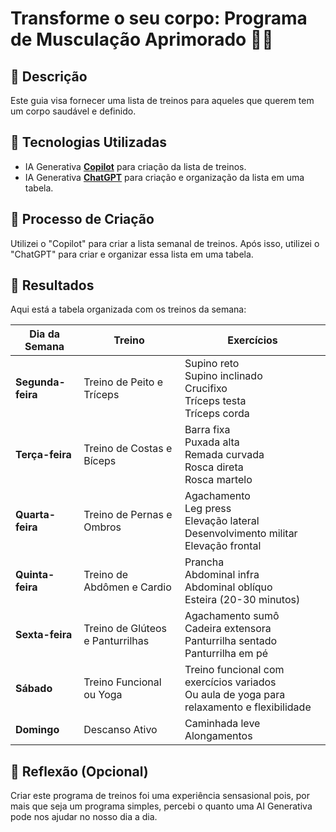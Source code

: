 # Transforme o seu corpo: Programa de Musculação Aprimorado 💪🏻

## 📒 Descrição
Este guia visa fornecer uma lista de treinos para aqueles que querem tem um corpo saudável e definido.

## 🤖 Tecnologias Utilizadas
- IA Generativa **[Copilot](https://copilot.microsoft.com/)** para criação da lista de treinos.
- IA Generativa **[ChatGPT](https://chat.openai.com)** para criação e organização da lista em uma tabela.

## 🧐 Processo de Criação
Utilizei o "Copilot" para criar a lista semanal de treinos. Após isso, utilizei o "ChatGPT" para criar e organizar essa lista em uma tabela.

## 🚀 Resultados
Aqui está a tabela organizada com os treinos da semana:

| **Dia da Semana**   | **Treino**                               | **Exercícios**                                             |
|---------------------|------------------------------------------|------------------------------------------------------------|
| **Segunda-feira**   | Treino de Peito e Tríceps                 | Supino reto<br>Supino inclinado<br>Crucifixo<br>Tríceps testa<br>Tríceps corda |
| **Terça-feira**     | Treino de Costas e Bíceps                 | Barra fixa<br>Puxada alta<br>Remada curvada<br>Rosca direta<br>Rosca martelo |
| **Quarta-feira**    | Treino de Pernas e Ombros                 | Agachamento<br>Leg press<br>Elevação lateral<br>Desenvolvimento militar<br>Elevação frontal |
| **Quinta-feira**    | Treino de Abdômen e Cardio                | Prancha<br>Abdominal infra<br>Abdominal oblíquo<br>Esteira (20-30 minutos) |
| **Sexta-feira**     | Treino de Glúteos e Panturrilhas          | Agachamento sumô<br>Cadeira extensora<br>Panturrilha sentado<br>Panturrilha em pé |
| **Sábado**          | Treino Funcional ou Yoga                  | Treino funcional com exercícios variados<br>Ou aula de yoga para relaxamento e flexibilidade |
| **Domingo**         | Descanso Ativo                           | Caminhada leve<br>Alongamentos                             |

## 💭 Reflexão (Opcional)
Criar este programa de treinos foi uma experiência sensasional pois, por mais que seja um programa simples, percebi o quanto uma AI Generativa pode nos ajudar no nosso dia a dia.
